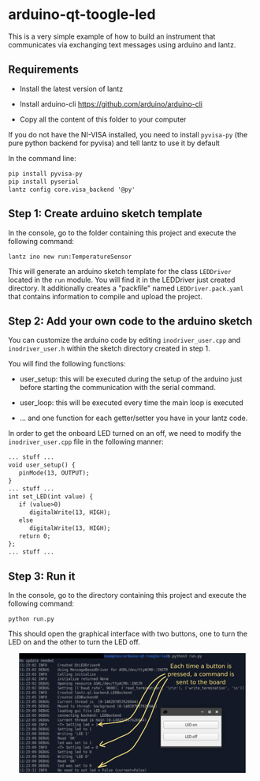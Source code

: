 arduino-qt-toogle-led
=====================

This is a very simple example of how to build an instrument that communicates via
exchanging text messages using arduino and lantz.

Requirements
------------

- Install the latest version of lantz

- Install arduino-cli
  https://github.com/arduino/arduino-cli
  
- Copy all the content of this folder to your computer

If you do not have the NI-VISA installed, you need to install `pyvisa-py`
(the pure python backend for pyvisa) and tell lantz to use it by default

In the command line:

    pip install pyvisa-py
    pip install pyserial
    lantz config core.visa_backend '@py'


Step 1: Create arduino sketch template
--------------------------------------

In the console, go to the folder containing this project and execute the following
command:

    lantz ino new run:TemperatureSensor
    
This will generate an arduino sketch template for the class `LEDDriver`
located in the `run` module. You will find it in the LEDDriver just created directory.
It additionally creates a "packfile" named `LEDDriver.pack.yaml` that
contains information to compile and upload the project.


Step 2: Add your own code to the arduino sketch
-----------------------------------------------

You can customize the arduino code by editing `inodriver_user.cpp` and 
`inodriver_user.h` within the sketch directory created in step 1. 

You will find the following functions:

- user_setup: this will be executed during the setup of the arduino just before starting
  the communication with the serial command.
  
- user_loop: this will be executed every time the main loop is executed

- ... and one function for each getter/setter you have in your lantz code.

In order to get the onboard LED turned on an off, we need to modify the 
`inodriver_user.cpp` file in the following manner:
```
... stuff ...
void user_setup() {
   pinMode(13, OUTPUT);
}
... stuff ...
int set_LED(int value) {
   if (value>0)
      digitalWrite(13, HIGH);
   else
      digitalWrite(13, HIGH);
   return 0;
};
... stuff ...
```


Step 3: Run it
--------------
 
In the console, go to the directory containing this project and execute the following
command:

    python run.py

This should open the graphical interface with two buttons, one to turn the LED on
and the other to turn the LED off. 

<p align="center">
  <img width="460" src="https://raw.githubusercontent.com/SengerM/examples/master/arduino-qt-toogle-led/img/1.png">
</p>
